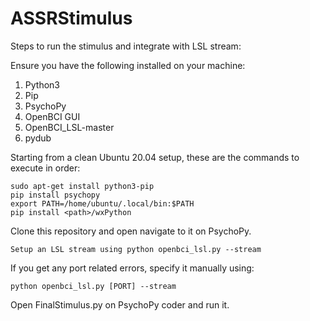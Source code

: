 # ASSRStimulus

Steps to run the stimulus and integrate with LSL stream:

Ensure you have the following installed on your machine:

1. Python3
2. Pip
3. PsychoPy
4. OpenBCI GUI
5. OpenBCI_LSL-master
6. pydub

Starting from a clean Ubuntu 20.04 setup, these are the commands to execute in order:

```
sudo apt-get install python3-pip
pip install psychopy
export PATH=/home/ubuntu/.local/bin:$PATH
pip install <path>/wxPython
```



Clone this repository and open navigate to it on PsychoPy.

```Setup an LSL stream using python openbci_lsl.py --stream```

If you get any port related errors, specify it manually using:

```python openbci_lsl.py [PORT] --stream```

Open FinalStimulus.py on PsychoPy coder and run it.


